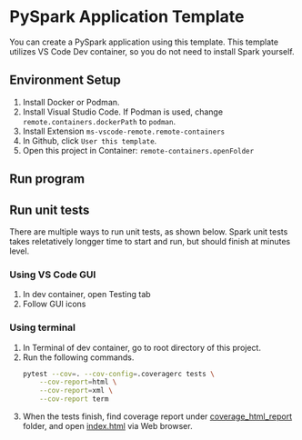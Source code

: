 # PySpark Application Template

You can create a PySpark application using this template. This template utilizes VS Code Dev container, so you do not need to install Spark yourself.

## Environment Setup
1. Install Docker or Podman.
2. Install Visual Studio Code. If Podman is used, change `remote.containers.dockerPath` to `podman`.
3. Install Extension `ms-vscode-remote.remote-containers`
4. In Github, click `User this template`.
5. Open this project in Container: `remote-containers.openFolder`

## Run program

## Run unit tests
There are multiple ways to run unit tests, as shown below. Spark unit tests takes reletatively longger time to start and run, but should finish at minutes level.

### Using VS Code GUI
1. In dev container, open Testing tab
2. Follow GUI icons

### Using terminal
1. In Terminal of dev container, go to root directory of this project.
2. Run the following commands.
    ```sh
    pytest --cov=. --cov-config=.coveragerc tests \
        --cov-report=html \
        --cov-report=xml \
        --cov-report term
    ```    
3. When the tests finish, find coverage report under [coverage_html_report](coverage_html_report) folder, and open [index.html](coverage_html_report) via Web browser.
